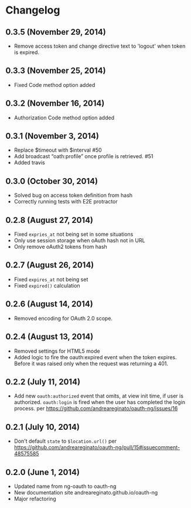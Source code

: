 # Changelog

## 0.3.5 (November 29, 2014)

* Remove access token and change directive text to 'logout' when token is expired.

## 0.3.3 (November 25, 2014)

* Fixed Code method option added

## 0.3.2 (November 16, 2014)

* Authorization Code method option added

## 0.3.1 (November 3, 2014)

* Replace $timeout with $interval #50
* Add broadcast “oath:profile” once profile is retrieved. #51
* Added travis

## 0.3.0 (October 30, 2014)

* Solved bug on access token definition from hash
* Correctly running tests with E2E protractor

## 0.2.8 (August 27, 2014)

* Fixed `expries_at` not being set in some situations
* Only use session storage when oAuth hash not in URL
* Only remove oAuth2 tokens from hash

## 0.2.7 (August 26, 2014)

* Fixed `expires_at` not being set
* Fixed `expired()` calculation

## 0.2.6 (August 14, 2014)

* Removed encoding for OAuth 2.0 scope.

## 0.2.4 (August 13, 2014)

* Removed settings for HTML5 mode
* Added logic to fire the oauth:expired event when the token expires. Before it was raised
only when the request was returning a 401.

## 0.2.2 (July 11, 2014)

* Add new `oauth:authorized` event that omits, at view init time, if user is authorized.
`oauth:login` is fired when the user has completed the login process.
per https://github.com/andreareginato/oauth-ng/issues/16


## 0.2.1 (July 10, 2014)

* Don't default `state` to `$location.url()` per https://github.com/andreareginato/oauth-ng/pull/15#issuecomment-48575585

## 0.2.0 (June 1, 2014)

* Updated name from ng-oauth to oauth-ng
* New documentation site andreareginato.github.io/oauth-ng
* Major refactoring

